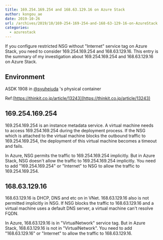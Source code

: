 ```yaml
---
title: 169.254.169.254 and 168.63.129.16 on Azure Stack
author: kongou_ae
date: 2019-10-26
url: /archives/2019/10/169-254-169-254-and-168-63-129-16-on-AzureStack.md
categories:
  - azurestack
---
```


If you configure restricted NSG without "Internet" service tag on Azure Stack, you need to consider 169.254.169.254 and 168.63.129.16. This entry is the summary of my investigation about 169.254.169.254 and 168.63.129.16 on Azure Stack.

## Environment

ASDK 1908 in [@syuheiuda](https://twitter.com/syuheiuda) 's physical container

Ref:[https://thinkit.co.jp/article/13243](https://thinkit.co.jp/article/13243)

## 169.254.169.254

169.254.169.254 is an instance metadata service. A virtual machine needs to access 169.254.169.254 during the deployment process. If the NSG which is attached to the virtual machine blocks the outbound traffic to 169.254.169.254, the deployment of this virtual machine becomes a timeout and fails.

In Azure, NSG permits the traffic to 169.254.169.254 implicitly. But in Azure Stack, NSG doesn't allow the traffic to 169.254.169.254 implicitly. You need to add "169.254.169.254" or "Internet" to NSG to allow the traffic to 169.254.169.254.

## 168.63.129.16

168.63.129.16 is DHCP, DNS and etc on in VNet. 168.63.129.16 also is not permitted implicitly in NSG. If NSG blocks the traffic to 168.63.129.16 and a virtual machine uses a default DNS server, a virtual machine can't resolve FQDN.

In Azure, 168.63.129.16 is in "VirtualNetwork" service tag. But in Azure Stack, 168.63.129.16 is not in "VirtualNetwork". You need to add "168.63.129.16" or "Internet" to allow the traffic to 168.63.129.16.
